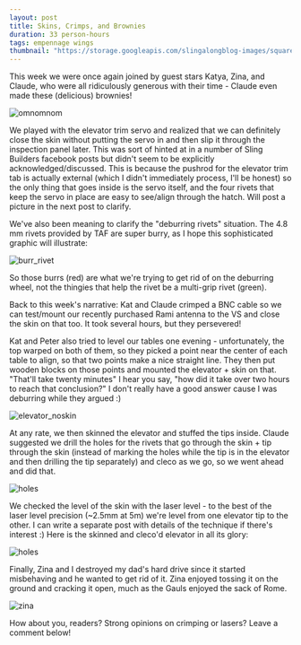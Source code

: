 ```yaml
---
layout: post
title: Skins, Crimps, and Brownies
duration: 33 person-hours
tags: empennage wings
thumbnail: "https://storage.googleapis.com/slingalongblog-images/square_brownie.jpg"
---
```


This week we were once again joined by guest stars Katya, Zina, and Claude, who were all ridiculously generous with their time - Claude even made these (delicious) brownies!

![omnomnom](https://storage.googleapis.com/slingalongblog-images/brownie.jpg)

We played with the elevator trim servo and realized that we can definitely close the skin without putting the servo in and then slip it through the inspection panel later. This was sort of hinted at in a number of Sling Builders facebook posts but didn't seem to be explicitly acknowledged/discussed. This is because the pushrod for the elevator trim tab is actually external (which I didn't immediately process, I'll be honest) so the only thing that goes inside is the servo itself, and the four rivets that keep the servo in place are easy to see/align through the hatch. Will post a picture in the next post to clarify.

We've also been meaning to clarify the "deburring rivets" situation. The 4.8 mm rivets provided by TAF are super burry, as I hope this sophisticated graphic will illustrate:

![burr_rivet](https://storage.googleapis.com/slingalongblog-images/rivet_bad.png)

So those burrs (red) are what we're trying to get rid of on the deburring wheel, not the thingies that help the rivet be a multi-grip rivet (green).

Back to this week's narrative: Kat and Claude crimped a BNC cable so we can test/mount our recently purchased Rami antenna to the VS and close the skin on that too. It took several hours, but they persevered!

Kat and Peter also tried to level our tables one evening - unfortunately, the top warped on both of them, so they picked a point near the center of each table to align, so that two points make a nice straight line. They then put wooden blocks on those points and mounted the elevator + skin on that. "That'll take twenty minutes" I hear you say, "how did it take over two hours to reach that conclusion?" I don't really have a good answer cause I was deburring while they argued :)

![elevator_noskin](https://storage.googleapis.com/slingalongblog-images/kat_elevator.jpg)

At any rate, we then skinned the elevator and stuffed the tips inside. Claude suggested we drill the holes for the rivets that go through the skin + tip through the skin (instead of marking the holes while the tip is in the elevator and then drilling the tip separately) and cleco as we go, so we went ahead and did that. 

![holes](https://storage.googleapis.com/slingalongblog-images/drilling_and_cleco.jpg)

We checked the level of the skin with the laser level - to the best of the laser level precision (~2.5mm at 5m) we're level from one elevator tip to the other. I can write a separate post with details of the technique if there's interest :) Here is the skinned and cleco'd elevator in all its glory:

![holes](https://storage.googleapis.com/slingalongblog-images/cleco_elevator.jpg)

Finally, Zina and I destroyed my dad's hard drive since it started misbehaving and he wanted to get rid of it. Zina enjoyed tossing it on the ground and cracking it open, much as the Gauls enjoyed the sack of Rome.

![zina](https://storage.googleapis.com/slingalongblog-images/hard_drive_demolished.jpg)

How about you, readers? Strong opinions on crimping or lasers? Leave a comment below!
